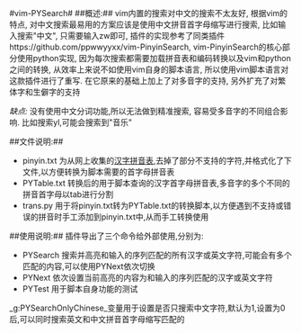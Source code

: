 #vim-PYSearch#
##概述:##
vim内置的搜索对中文的搜索不太友好, 根据vim的特点, 对中文搜索最易用的方案应该是使用中文拼音首字母缩写进行搜索, 比如输入搜索"中文", 只需要输入zw即可, 插件的实现参考了同类插件https://github.com/ppwwyyxx/vim-PinyinSearch, vim-PinyinSearch的核心部分使用python实现, 因为每次搜索都需要加载拼音表和编码转换以及vim和python之间的转换, 从效率上来说不如使用vim自身的脚本语言, 所以使用vim脚本语言对这款插件进行了重写. 在它原来的基础上加上了对多音字的支持, 另外扩充了对繁体字和生僻字的支持

_缺点:_ 没有使用中文分词功能,所以无法做到精准搜索, 容易受多音字的不同组合影响. 比如搜索yl,可能会搜索到"音乐"

##文件说明:##
* pinyin.txt  为从网上收集的[汉字拼音表](http://bbs.unispim.com/forum.php?mod=viewthread&tid=31644),去掉了部分不支持的字符,并格式化了下文件,以方便转换为脚本需要的首字母拼音表
* PYTable.txt 转换后的用于脚本查询的汉字首字母拼音表,多音字的多个不同的拼音首字母以tab进行分割
* trans.py    用于将pinyin.txt转为PYTable.txt的转换脚本,以方便遇到不支持或错误的拼音时手工添加到pinyin.txt中,从而手工转换使用

##使用说明:##
插件导出了三个命令给外部使用,分别为:
* PYSearch    搜索并高亮和输入的序列匹配的所有汉字或英文字符,可能会有多个匹配的内容,可以使用PYNext依次切换
* PYNext  依次设置当前高亮的内容为和输入的序列匹配的汉字或英文字符
* PYTest  用于脚本自身功能的测试

_g:PYSearchOnlyChinese_变量用于设置是否只搜索中文字符,默认为1,设置为0后,可以同时搜索英文和中文拼音首字母缩写匹配的
